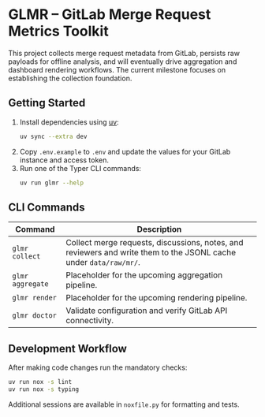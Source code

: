 # GLMR – GitLab Merge Request Metrics Toolkit

This project collects merge request metadata from GitLab, persists raw payloads for offline analysis, and will eventually drive aggregation and dashboard rendering workflows. The current milestone focuses on establishing the collection foundation.

## Getting Started

1. Install dependencies using [uv](https://github.com/astral-sh/uv):
   ```bash
   uv sync --extra dev
   ```
2. Copy `.env.example` to `.env` and update the values for your GitLab instance and access token.
3. Run one of the Typer CLI commands:
   ```bash
   uv run glmr --help
   ```

## CLI Commands

| Command | Description |
| --- | --- |
| `glmr collect` | Collect merge requests, discussions, notes, and reviewers and write them to the JSONL cache under `data/raw/mr/`. |
| `glmr aggregate` | Placeholder for the upcoming aggregation pipeline. |
| `glmr render` | Placeholder for the upcoming rendering pipeline. |
| `glmr doctor` | Validate configuration and verify GitLab API connectivity. |

## Development Workflow

After making code changes run the mandatory checks:

```bash
uv run nox -s lint
uv run nox -s typing
```

Additional sessions are available in `noxfile.py` for formatting and tests.
